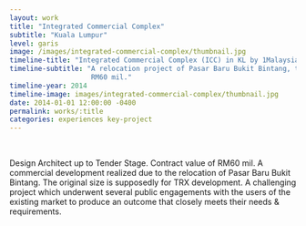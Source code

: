 ```yaml
---
layout: work
title: "Integrated Commercial Complex"
subtitle: "Kuala Lumpur"
level: garis
image: /images/integrated-commercial-complex/thumbnail.jpg
timeline-title: "Integrated Commercial Complex (ICC) in KL by 1Malaysia Development Bhd joint venture with DBKL."
timeline-subtitle: "A relocation project of Pasar Baru Bukit Bintang, to allow for TRX development. Contract value of
                    RM60 mil."
timeline-year: 2014
timeline-image: images/integrated-commercial-complex/thumbnail.jpg
date: 2014-01-01 12:00:00 -0400
permalink: works/:title
categories: experiences key-project
---
```


<section>
  <div class="row">
    <div class="8u 12u$(medium)">
      <span class="image fit"><img data-src="{{ site.baseurl }}/images/integrated-commercial-complex/pic01.jpg" alt="" /></span>
      <span class="image fit"><img data-src="{{ site.baseurl }}/images/integrated-commercial-complex/pic02.jpg" alt="" /></span>
      <span class="image fit"><img data-src="{{ site.baseurl }}/images/integrated-commercial-complex/pic03.jpg" alt="" /></span>
      <span class="image fit"><img data-src="{{ site.baseurl }}/images/integrated-commercial-complex/pic04.jpg" alt="" /></span>
      <span class="image fit"><img data-src="{{ site.baseurl }}/images/integrated-commercial-complex/pic05.jpg" alt="" /></span>
      <span class="image fit"><img data-src="{{ site.baseurl }}/images/integrated-commercial-complex/pic06.jpg" alt="" /></span>
      <span class="image fit"><img data-src="{{ site.baseurl }}/images/integrated-commercial-complex/pic07.jpg" alt="" /></span>
      <span class="image fit"><img data-src="{{ site.baseurl }}/images/integrated-commercial-complex/pic08.jpg" alt="" /></span>
      <span class="image fit"><img data-src="{{ site.baseurl }}/images/integrated-commercial-complex/pic09.jpg" alt="" /></span>
      <span class="image fit"><img data-src="{{ site.baseurl }}/images/integrated-commercial-complex/pic10.jpg" alt="" /></span>
    </div>
    <div class="4u$ 12u$(medium) important(medium)">
      <p>
        Design Architect up to Tender Stage. Contract value of RM60 mil. A commercial development realized due to the
        relocation of Pasar Baru Bukit Bintang. The original size is supposedly for TRX development. A challenging
        project which underwent several public engagements with the users of the existing market to produce an outcome
        that closely meets their needs & requirements.
      </p>
    </div>
  </div>
</section>
